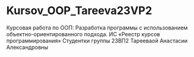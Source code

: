 # Kursov_OOP_Tareeva23VP2
Курсовая работа по ООП: Разработка программы с использованием объектно-ориентированного подхода.  ИС «Реестр курсов программирования»
Студентки группы 23ВП2 Тарееваой Анастасии Александровны
